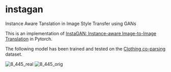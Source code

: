 # instagan
Instance Aware Tanslation in Image Style Transfer using GANs


This is an implementation of [InstaGAN: Instance-aware Image-to-Image Translation](https://arxiv.org/abs/1812.10889) in Pytorch. 



The following model has been trained and tested on the [Clothing co-parsing](https://github.com/bearpaw/clothing-co-parsing) dataset.

![8_445_real](https://user-images.githubusercontent.com/32021556/61888033-6af89100-af20-11e9-9042-42197b494f00.png)
![8_445_orig](https://user-images.githubusercontent.com/32021556/61888067-7946ad00-af20-11e9-862f-06dc4cfbd126.png)






